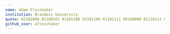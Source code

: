 ```yaml
---
name: Adam Fleishaker
institution: Brandeis University
quote: 01101000 01100101 01101100 01101100 01101111 00100000 01110111 01101111 01110010 01101100 01100100
github_user: afleishaker
---
```

